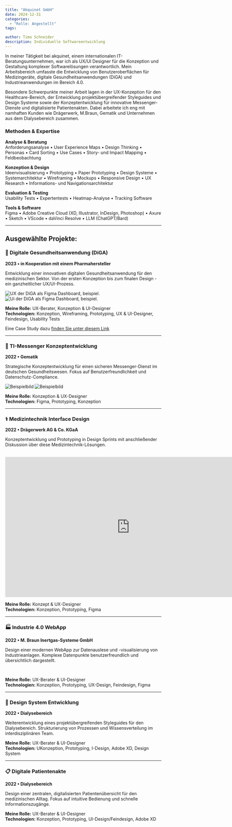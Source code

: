 ```yaml
---
title: "Akquinet GmbH"
date: 2024-12-31
categories: 
  - "Rolle: Angestellt"
tags: 

author: Timo Schneider
description: Individuelle Softwareentwicklung
---
```


In meiner Tätigkeit bei akquinet, einem internationalen IT-Beratungsunternehmen, war ich als UX/UI Designer für die Konzeption und Gestaltung komplexer Softwarelösungen verantwortlich. Mein Arbeitsbereich umfasste die Entwicklung von Benutzeroberflächen für Medizingeräte, digitale Gesundheitsanwendungen (DiGA) und Industrieanwendungen im Bereich 4.0.

Besondere Schwerpunkte meiner Arbeit lagen in der UX-Konzeption für den Healthcare-Bereich, der Entwicklung projektübergreifender Styleguides und Design Systeme sowie der Konzeptentwicklung für innovative Messenger-Dienste und digitalisierte Patientenakten. Dabei arbeitete ich eng mit namhaften Kunden wie Drägerwerk, M.Braun, Gematik und Unternehmen aus dem Dialysebereich zusammen.

### Methoden & Expertise

**Analyse & Beratung**  
Anforderungsanalyse • User Experience Maps • Design Thinking • Personas • Card Sorting • Use Cases • Story- und Impact Mapping • Feldbeobachtung

**Konzeption & Design**  
Ideenvisualisierung • Prototyping • Paper Prototyping • Design Systeme • Systemarchitektur • Wireframing • Mockups • Responsive Design • UX Research • Informations- und Navigationsarchitektur

**Evaluation & Testing**  
Usability Tests • Expertentests • Heatmap-Analyse • Tracking Software

**Tools & Software**  
Figma • Adobe Creative Cloud (XD, Illustrator, InDesign, Photoshop) • Axure • Sketch • VScode • daVinci Resolve • LLM (ChatGPT/Bard)

---


## Ausgewählte Projekte:


### 🏥 Digitale Gesundheitsanwendung (DiGA)
**2023 • in Kooperation mit einem Pharmahersteller**

Entwicklung einer innovativen digitalen Gesundheitsanwendung für den medizinischen Sektor. Von der ersten Konzeption bis zum finalen Design - ein ganzheitlicher UX/UI-Prozess.

<div class="grid grid-cols-1 gap-4 md:grid-cols-2">
 <Image
    src="/projects/akquinet/images/Trainingsplan_small.png"
    alt="UX der DiGA als Figma Dashboard, beispiel."
    width={1200}
    height={600}
    class="h-[250px] w-full rounded-lg object-cover"
  />
  <Image
    src="/projects/akquinet/images/Bildschirmfoto-2024-08-27-um-10.54.06.png"
    alt="Ui der DiGA als Figma Dashboard, beispiel."
    width={1200}
    height={600}
    class="h-[250px] w-full rounded-lg object-cover"
  />
</div>

**Meine Rolle:** UX-Berater, Konzeption & UI-Designer  
**Technologien:** Konzeption, Wireframing, Prototyping, UX & UI-Designer, Feindesign, Usability Tests

Eine Case Study dazu <a href="/case-studies/akquinet/" target="_self">finden Sie unter diesem Link</a>


---


### 💬 TI-Messenger Konzeptentwicklung
**2022 • Gematik**

Strategische Konzeptentwicklung für einen sicheren Messenger-Dienst im deutschen Gesundheitswesen. Fokus auf Benutzerfreundlichkeit und Datenschutz-Compliance.

<div class="grid grid-cols-1 gap-4 md:grid-cols-2">
  <Image
    src="/projects/akquinet/images/Design_Thinking_weclapp.jpeg"
    alt="Beispielbild"
    width={1200}
    height={600}
    class="h-[250px] w-full rounded-lg object-cover"
  />
  <Image
    src="/projects/akquinet/images/Design_Thinking_weclapp2.jpeg"
    alt="Beispielbild"
    width={1200}
    height={600}
    class="h-[250px] w-full rounded-lg object-cover"
  />
</div>


**Meine Rolle:** Konzeption & UX-Designer  
**Technologien:** Figma, Prototyping, Konzeption


---


### ⚕️ Medizintechnik Interface Design
**2022 • Drägerwerk AG & Co. KGaA**

Konzeptentwicklung und Prototyping in Design Sprints mit anschließender Diskussion über diese Medizintechnik-Lösungen. 

<div class="grid grid-cols-1 gap-4 md:grid-cols-2">
  <Image
    src="/projects/akquinet/images/Bildschirmfoto-2024-09-18-um-13.40.00-1024x940.png"
    alt=""
    width={1200}
    height={600}
    class="h-[250px] w-full rounded-lg object-cover"
  />
  <Image
    src="/projects/akquinet/images/Swimlane-View_filter-1024x728.png"
    alt=""
    width={1200}
    height={600}
    class="h-[250px] w-full rounded-lg object-cover"
  />
</div>


<iframe style="border: 1px solid rgba(0, 0, 0, 0.1);" width="800" height="450" src="https://embed.figma.com/proto/doR9vNQTeQx3R58WbeGCkF/PIH_Health?page-id=0%3A1&node-id=40-6050&p=f&viewport=-2902%2C-3274%2C0.61&scaling=scale-down&content-scaling=fixed&starting-point-node-id=40%3A6050&embed-host=share" allowfullscreen></iframe>

**Meine Rolle:** Konzept & UX-Designer  
**Technologien:** Konzeption, Prototyping, Figma

---

### 🏭 Industrie 4.0 WebApp
**2022 • M. Braun Inertgas-Systeme GmbH**

Design einer modernen WebApp zur Datenauslese und -visualisierung von Industrieanlagen. Komplexe Datenpunkte benutzerfreundlich und übersichtlich dargestellt.

<div class="grid grid-cols-1 gap-4 md:grid-cols-3">
  <Image
    src="/projects/akquinet/images/Mobil Navigation.png"
    alt=""
    width={1200}
    height={600}
    class="h-[450px] w-full rounded-lg object-cover"
  />
  <Image
    src="/projects/akquinet/images/Mobil Sensors.png"
    alt=""
    width={1200}
    height={600}
    class="h-[450px] w-full rounded-lg object-cover"
  />
  <Image
    src="/projects/akquinet/images/Mobil Maintance - Kalender.png"
    alt=""
    width={1200}
    height={600}
    class="h-[450px] w-full rounded-lg object-cover"
  />  
</div>

**Meine Rolle:** UX-Berater & UI-Designer  
**Technologien:** Konzeption, Prototyping, UX-Design, Feindesign, Figma

---

### 🎨 Design System Entwicklung
**2022 • Dialysebereich**

Weiterentwicklung eines projektübergreifenden Styleguides für den Dialysebereich. Strukturierung von Prozessen und Wissensverteilung im interdisziplinären Team.

**Meine Rolle:** UX-Berater & UI-Designer  
**Technologien:** UKonzeption, Prototyping, I-Design, Adobe XD, Design System

---

### 📋 Digitale Patientenakte
**2022 • Dialysebereich**

Design einer zentralen, digitalisierten Patientenübersicht für den medizinischen Alltag. Fokus auf intuitive Bedienung und schnelle Informationszugänge.

**Meine Rolle:** UX-Berater & UI-Designer  
**Technologien:** Konzeption, Prototyping, UI-Design/Feindesign, Adobe XD

